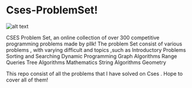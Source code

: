 # Cses-ProblemSet!
![alt text](https://user-images.githubusercontent.com/84701021/180106959-a034356d-e558-4b92-b760-1efb76e1810c.jpg)

CSES Problem Set, an online collection of over 300 competitive programming problems made by pllk! 
The problem Set consist of various problems , with varying difficult and topics ,such as 
Introductory Problems 
Sorting and Searching 
Dynamic Programming 
Graph Algorithms 
Range Queries 
Tree Algorithms 
Mathematics 
String Algorithms 
Geometry

This repo consist of all the problems that I have solved on Cses . Hope to cover all of them!
